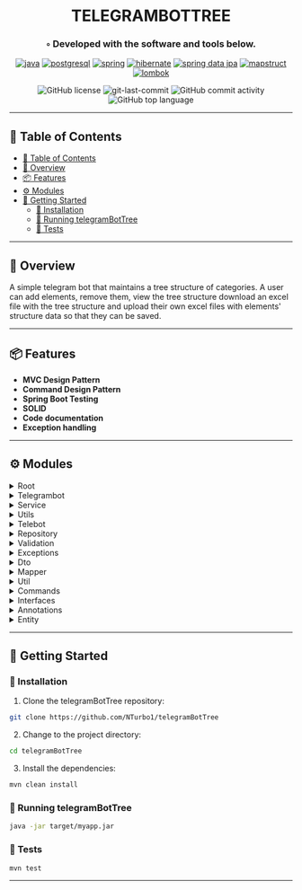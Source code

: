 <div align="center">
<h1 align="center">
<br>TELEGRAMBOTTREE</h1>
<h3>◦ Developed with the software and tools below.</h3>

<p align="center">
<a href="https://www.java.com"><img src="https://img.shields.io/badge/java-%23ED8B00.svg?style=flat-square&logo=openjdk&logoColor=white" alt="java" /></a>
<a href="https://www.postgresql.org/"><img src="https://img.shields.io/badge/PostgreSQL-%23336791.svg?style=flat-square&logo=postgresql&logoColor=white" alt="postgresql" /></a>
<a href="https://spring.io"><img src="https://img.shields.io/badge/spring-%23ED8B0.svg?style=flat-square&logo=spring&logoColor=white" alt="spring" /></a>
<a href="https://hibernate.org/"><img src="https://img.shields.io/badge/hibernate-%23AF5E64.svg?style=flat-square&logo=hibernate&logoColor=white" alt="hibernate" /></a>
<a href="https://spring.io/projects/spring-data-jpa"><img src="https://img.shields.io/badge/spring-data_jpa-%23ED8B0.svg?style=flat-square&logo=spring&logoColor=white" alt="spring data jpa" /></a>
<a href="https://mapstruct.org/"><img src="https://img.shields.io/badge/MapStruct-%23F3508B.svg?style=flat-square&logo=mapstruct&logoColor=white" alt="mapstruct" /></a>
<a href="https://projectlombok.org/"><img src="https://img.shields.io/badge/Lombok-%230A0A0A.svg?style=flat-square&logo=lombok&logoColor=white" alt="lombok" /></a>
</p>

<img src="https://img.shields.io/github/license/NTurbo1/telegramBotTree?style=flat-square&color=5D6D7E" alt="GitHub license" />
<img src="https://img.shields.io/github/last-commit/NTurbo1/telegramBotTree?style=flat-square&color=5D6D7E" alt="git-last-commit" />
<img src="https://img.shields.io/github/commit-activity/m/NTurbo1/telegramBotTree?style=flat-square&color=5D6D7E" alt="GitHub commit activity" />
<img src="https://img.shields.io/github/languages/top/NTurbo1/telegramBotTree?style=flat-square&color=5D6D7E" alt="GitHub top language" />
</div>

---

## 📖 Table of Contents
- [📖 Table of Contents](#-table-of-contents)
- [📍 Overview](#-overview)
- [📦 Features](#-features)
- [⚙️ Modules](#modules)
- [🚀 Getting Started](#-getting-started)
    - [🔧 Installation](#-installation)
    - [🤖 Running telegramBotTree](#-running-telegramBotTree)
    - [🧪 Tests](#-tests)
---


## 📍 Overview

A simple telegram bot that maintains a tree structure of categories. A user can add elements, remove them, view the tree structure download an excel file with the tree structure and upload their own excel files with elements' structure data so that they can be saved.

---

## 📦 Features

- **MVC Design Pattern**
- **Command Design Pattern**
- **Spring Boot Testing**
- **SOLID**
- **Code documentation**
- **Exception handling**
---


## ⚙️ Modules

<details closed><summary>Root</summary>

| File                                                                      | Summary       |
| ---                                                                       | ---           |
| [mvnw.cmd](https://github.com/NTurbo1/telegramBotTree/blob/main/mvnw.cmd) | ► INSERT-TEXT |
| [mvnw](https://github.com/NTurbo1/telegramBotTree/blob/main/mvnw)         | ► INSERT-TEXT |

</details>

<details closed><summary>Telegrambot</summary>

| File                                                                                                                                                            | Summary       |
| ---                                                                                                                                                             | ---           |
| [TelegramBotApplicationTests.java](https://github.com/NTurbo1/telegramBotTree/blob/main/src/test/java/com/nturbo1/telegramBot/TelegramBotApplicationTests.java) | ► INSERT-TEXT |
| [TelegramBotApplication.java](https://github.com/NTurbo1/telegramBotTree/blob/main/src/main/java/com/nturbo1/telegramBot/TelegramBotApplication.java)           | ► INSERT-TEXT |

</details>

<details closed><summary>Service</summary>

| File                                                                                                                                                    | Summary       |
| ---                                                                                                                                                     | ---           |
| [CategoryServiceTest.java](https://github.com/NTurbo1/telegramBotTree/blob/main/src/test/java/com/nturbo1/telegramBot/service/CategoryServiceTest.java) | ► INSERT-TEXT |
| [CategoryService.java](https://github.com/NTurbo1/telegramBotTree/blob/main/src/main/java/com/nturbo1/telegramBot/service/CategoryService.java)         | ► INSERT-TEXT |

</details>

<details closed><summary>Utils</summary>

| File                                                                                                                                                  | Summary       |
| ---                                                                                                                                                   | ---           |
| [ExcelComparator.java](https://github.com/NTurbo1/telegramBotTree/blob/main/src/test/java/com/nturbo1/telegramBot/service/utils/ExcelComparator.java) | ► INSERT-TEXT |

</details>

<details closed><summary>Telebot</summary>

| File                                                                                                                                    | Summary       |
| ---                                                                                                                                     | ---           |
| [TelebotTest.java](https://github.com/NTurbo1/telegramBotTree/blob/main/src/test/java/com/nturbo1/telegramBot/telebot/TelebotTest.java) | ► INSERT-TEXT |
| [Telebot.java](https://github.com/NTurbo1/telegramBotTree/blob/main/src/main/java/com/nturbo1/telegramBot/telebot/Telebot.java)         | ► INSERT-TEXT |

</details>

<details closed><summary>Repository</summary>

| File                                                                                                                                                             | Summary       |
| ---                                                                                                                                                              | ---           |
| [CategoryRepositoryTest.java](https://github.com/NTurbo1/telegramBotTree/blob/main/src/test/java/com/nturbo1/telegramBot/repository/CategoryRepositoryTest.java) | ► INSERT-TEXT |
| [CategoryRepository.java](https://github.com/NTurbo1/telegramBotTree/blob/main/src/main/java/com/nturbo1/telegramBot/repository/CategoryRepository.java)         | ► INSERT-TEXT |

</details>

<details closed><summary>Validation</summary>

| File                                                                                                                                                                      | Summary       |
| ---                                                                                                                                                                       | ---           |
| [CategoryValidator.java](https://github.com/NTurbo1/telegramBotTree/blob/main/src/main/java/com/nturbo1/telegramBot/service/validation/CategoryValidator.java)            | ► INSERT-TEXT |
| [RootCategoryValidator.java](https://github.com/NTurbo1/telegramBotTree/blob/main/src/main/java/com/nturbo1/telegramBot/repository/validation/RootCategoryValidator.java) | ► INSERT-TEXT |

</details>

<details closed><summary>Exceptions</summary>

| File                                                                                                                                                                                             | Summary       |
| ---                                                                                                                                                                                              | ---           |
| [NonRootElementHasNoParentException.java](https://github.com/NTurbo1/telegramBotTree/blob/main/src/main/java/com/nturbo1/telegramBot/service/exceptions/NonRootElementHasNoParentException.java) | ► INSERT-TEXT |
| [ElementAlreadyExistsException.java](https://github.com/NTurbo1/telegramBotTree/blob/main/src/main/java/com/nturbo1/telegramBot/service/exceptions/ElementAlreadyExistsException.java)           | ► INSERT-TEXT |
| [RootHasParentException.java](https://github.com/NTurbo1/telegramBotTree/blob/main/src/main/java/com/nturbo1/telegramBot/service/exceptions/RootHasParentException.java)                         | ► INSERT-TEXT |
| [InvalidDataType.java](https://github.com/NTurbo1/telegramBotTree/blob/main/src/main/java/com/nturbo1/telegramBot/service/exceptions/InvalidDataType.java)                                       | ► INSERT-TEXT |
| [ParentNotFoundException.java](https://github.com/NTurbo1/telegramBotTree/blob/main/src/main/java/com/nturbo1/telegramBot/service/exceptions/ParentNotFoundException.java)                       | ► INSERT-TEXT |
| [ElementNotFoundException.java](https://github.com/NTurbo1/telegramBotTree/blob/main/src/main/java/com/nturbo1/telegramBot/service/exceptions/ElementNotFoundException.java)                     | ► INSERT-TEXT |

</details>

<details closed><summary>Dto</summary>

| File                                                                                                                                        | Summary       |
| ---                                                                                                                                         | ---           |
| [CategoryDto.java](https://github.com/NTurbo1/telegramBotTree/blob/main/src/main/java/com/nturbo1/telegramBot/service/dto/CategoryDto.java) | ► INSERT-TEXT |

</details>

<details closed><summary>Mapper</summary>

| File                                                                                                                                                 | Summary       |
| ---                                                                                                                                                  | ---           |
| [CategoryMapper.java](https://github.com/NTurbo1/telegramBotTree/blob/main/src/main/java/com/nturbo1/telegramBot/service/mapper/CategoryMapper.java) | ► INSERT-TEXT |

</details>

<details closed><summary>Util</summary>

| File                                                                                                                                           | Summary       |
| ---                                                                                                                                            | ---           |
| [CommandNames.java](https://github.com/NTurbo1/telegramBotTree/blob/main/src/main/java/com/nturbo1/telegramBot/telebot/util/CommandNames.java) | ► INSERT-TEXT |

</details>

<details closed><summary>Commands</summary>

| File                                                                                                                                                               | Summary       |
| ---                                                                                                                                                                | ---           |
| [HelpCommand.java](https://github.com/NTurbo1/telegramBotTree/blob/main/src/main/java/com/nturbo1/telegramBot/telebot/commands/HelpCommand.java)                   | ► INSERT-TEXT |
| [RemoveElementCommand.java](https://github.com/NTurbo1/telegramBotTree/blob/main/src/main/java/com/nturbo1/telegramBot/telebot/commands/RemoveElementCommand.java) | ► INSERT-TEXT |
| [AddElementCommand.java](https://github.com/NTurbo1/telegramBotTree/blob/main/src/main/java/com/nturbo1/telegramBot/telebot/commands/AddElementCommand.java)       | ► INSERT-TEXT |
| [UploadCommand.java](https://github.com/NTurbo1/telegramBotTree/blob/main/src/main/java/com/nturbo1/telegramBot/telebot/commands/UploadCommand.java)               | ► INSERT-TEXT |
| [DownloadCommand.java](https://github.com/NTurbo1/telegramBotTree/blob/main/src/main/java/com/nturbo1/telegramBot/telebot/commands/DownloadCommand.java)           | ► INSERT-TEXT |
| [ViewTreeCommand.java](https://github.com/NTurbo1/telegramBotTree/blob/main/src/main/java/com/nturbo1/telegramBot/telebot/commands/ViewTreeCommand.java)           | ► INSERT-TEXT |

</details>

<details closed><summary>Interfaces</summary>

| File                                                                                                                                                | Summary       |
| ---                                                                                                                                                 | ---           |
| [Command.java](https://github.com/NTurbo1/telegramBotTree/blob/main/src/main/java/com/nturbo1/telegramBot/telebot/commands/interfaces/Command.java) | ► INSERT-TEXT |

</details>

<details closed><summary>Annotations</summary>

| File                                                                                                                                                               | Summary       |
| ---                                                                                                                                                                | ---           |
| [ValidRootCategory.java](https://github.com/NTurbo1/telegramBotTree/blob/main/src/main/java/com/nturbo1/telegramBot/repository/annotations/ValidRootCategory.java) | ► INSERT-TEXT |

</details>

<details closed><summary>Entity</summary>

| File                                                                                                                                        | Summary       |
| ---                                                                                                                                         | ---           |
| [Category.java](https://github.com/NTurbo1/telegramBotTree/blob/main/src/main/java/com/nturbo1/telegramBot/repository/Entity/Category.java) | ► INSERT-TEXT |

</details>

---

## 🚀 Getting Started

### 🔧 Installation

1. Clone the telegramBotTree repository:
```sh
git clone https://github.com/NTurbo1/telegramBotTree
```

2. Change to the project directory:
```sh
cd telegramBotTree
```

3. Install the dependencies:
```sh
mvn clean install
```

### 🤖 Running telegramBotTree

```sh
java -jar target/myapp.jar
```

### 🧪 Tests
```sh
mvn test
```

---